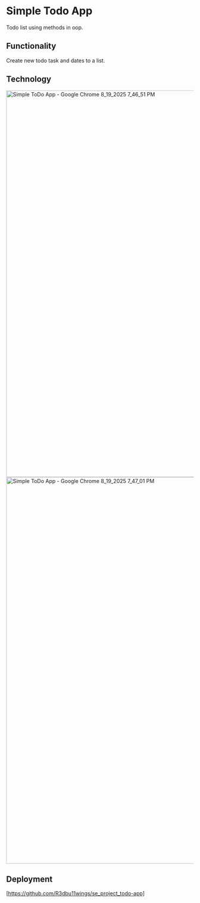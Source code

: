 # Simple Todo App

Todo list using methods in oop.

## Functionality

Create new todo task and dates to a list.

## Technology
<img width="1920" height="1040" alt="Simple ToDo App - Google Chrome 8_19_2025 7_46_51 PM" src="https://github.com/user-attachments/assets/e4a79065-8a7b-41e0-a6fd-69dc06d26836" />
<img width="1920" height="1040" alt="Simple ToDo App - Google Chrome 8_19_2025 7_47_01 PM" src="https://github.com/user-attachments/assets/8481f7fe-320b-4c74-8937-7a5d5eca576a" />

## Deployment

[https://github.com/R3dbu11wings/se_project_todo-app]
